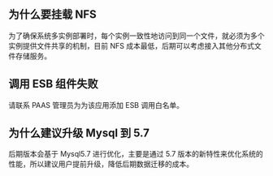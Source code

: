 ## 为什么要挂载 NFS

为了确保系统多实例部署时，每个实例一致性地访问到同一个文件，就必须为多个实例提供文件共享的机制，目前 NFS 成本最低，后期可以考虑接入其他分布式文件存储服务。

## 调用 ESB 组件失败

请联系 PAAS 管理员为为该应用添加 ESB 调用白名单。

## 为什么建议升级 Mysql 到 5.7

后期版本会基于 Mysql5.7 进行优化，主要是通过 5.7 版本的新特性来优化系统的性能，所以建议用户提前升级，降低后期数据迁移的成本。
